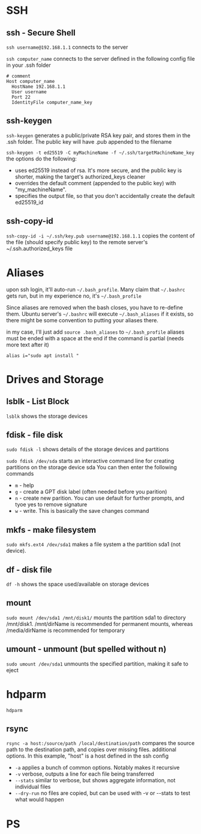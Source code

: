# SSH

## ssh - Secure Shell
`ssh username@192.168.1.1`
connects to the server

`ssh computer_name`
connects to the server defined in the following config file in your .ssh folder
```
# comment
Host computer_name
  HostName 192.168.1.1
  User username
  Port 22
  IdentityFile computer_name_key
```

## ssh-keygen
`ssh-keygen`
generates a public/private RSA key pair, and stores them in the  .ssh folder. The public key will have .pub appended to the filename

`ssh-keygen -t ed25519 -C myMachineName -f ~/.ssh/targetMachineName_key`
the options do the following:
* uses ed25519 instead of rsa. It's more secure, and the public key is shorter, making the target's authorized_keys cleaner
* overrides the default comment (appended to the public key) with "my_machineName". 
* specifies the output file, so that you don't accidentally create the default ed25519_id

## ssh-copy-id
`ssh-copy-id -i ~/.ssh/key.pub username@192.168.1.1`
copies the content of the file (should specify public key) to the remote server's ~/.ssh.authorized_keys file

# Aliases 
upon ssh login, it'll auto-run `~/.bash_profile`. Many claim that `~/.bashrc` gets run, but in my experience no, it's `~/.bash_profile`

Since aliases are removed when the bash closes, you have to re-define them. Ubuntu server's `~/.bashrc` will execute `~/.bash_aliases` if it exists, so there might be some convention to putting your aliases there.

in my case, I'll just add `source .bash_aliases` to `~/.bash_profile`
aliases must be ended with a space at the end if the command is partial (needs more text after it)

`alias i="sudo apt install "`


# Drives and Storage

## lsblk - List Block
`lsblk`
shows the storage devices

## fdisk - file disk
`sudo fdisk -l`
shows details of the storage devices and partitions

`sudo fdisk /dev/sda`
starts an interactive command line for creating partitions on the storage device sda
You can then enter the following commands
* `m` - help
* `g` - create a GPT disk label (often needed before you parition)
* `n` - create new parition. You can use default for further prompts, and tyoe yes to remove signature
* `w` - write. This is basically the save changes command 

## mkfs - make filesystem
`sudo mkfs.ext4 /dev/sda1`
makes a file system a the partition sda1 (not device).

## df - disk file
`df -h`
shows the space used/available on storage devices

## mount
`sudo mount /dev/sda1 /mnt/disk1/`
mounts the partition sda1 to directory /mnt/disk1. /mnt/dirName is recommended for permanent mounts, whereas /media/dirName is recommended for temporary 

## umount - unmount (but spelled without n)
`sudo umount /dev/sda1`
unmounts the specified partition, making it safe to eject

# hdparm
`hdparm`

## rsync
`rsync -a host:/source/path /local/destination/path`
compares the source path to the destination path, and copies over missing files.
additional options. In this example, "host" is a host defined in the ssh config
* `-a` applies a bunch of common options. Notably makes it recursive
* `-v` verbose, outputs a line for each file being transferred
* `--stats` similar to verbose, but shows aggregate information, not individual files
* `--dry-run` no files are copied, but can be used with -v or --stats to test what would happen


# PS